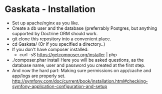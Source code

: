 Gaskata - Installation
======================

* Set up apache/nginx as you like.
* Create a db user and the database (preferrably Postgres, but anything supported by Doctrine ORM should work.
* git clone this repository into a convenient place.
* cd Gaskata/ (Or if you specified a directory..)
* If you don't have composer installed: 
  * curl -sS https://getcomposer.org/installer | php
* ./composer.phar install
  Here you will be asked questions, as the database name, user and password you created at the first step.
* And now the hard part: Making sure permissions on app/cache and app/logs are properly set.
  http://symfony.com/doc/current/book/installation.html#checking-symfony-application-configuration-and-setup

